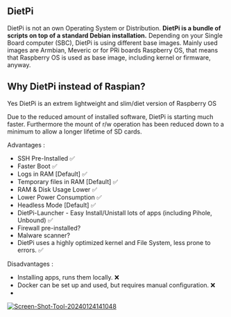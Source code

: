 
## DietPi

DietPi is not an own Operating System or Distribution. **DietPi is a bundle of scripts on top of a standard Debian installation.** Depending on your Single Board computer (SBC), DietPi is using different base images. Mainly used images are Armbian, Meveric or for PRi boards Raspberry OS, that means that Raspberry OS is used as base image, including kernel or firmware, anyway.

## Why DietPi instead of Raspian?

Yes DietPi is an extrem lightweight and slim/diet version of Raspberry OS

Due to the reduced amount of installed software, DietPi is starting much faster. Furthermore the mount of r/w operation has been reduced down to a minimum to allow a longer lifetime of SD cards.

Advantages :

- SSH Pre-Installed ✅
- Faster Boot ✅
- Logs in RAM [Default] ✅
- Temporary files in RAM [Default] ✅
- RAM & Disk Usage Lower ✅
- Lower Power Consumption ✅
- Headless Mode [Default] ✅
- DietPi-Launcher  - Easy Install/Unistall lots of apps (including Pihole, Unbound) ✅
- Firewall pre-installed?
- Malware scanner?
- DietPi uses a highly optimized kernel and File System, less prone to errors. ✅

Disadvantages :

- Installing apps, runs them locally. ❌
- Docker can be set up and used, but requires manual configuration. ❌
- 



<a href="https://ibb.co/7b8bndD"><img src="https://i.ibb.co/1bhbrtN/Screen-Shot-Tool-20240124141048.png" alt="Screen-Shot-Tool-20240124141048" border="0"></a>
